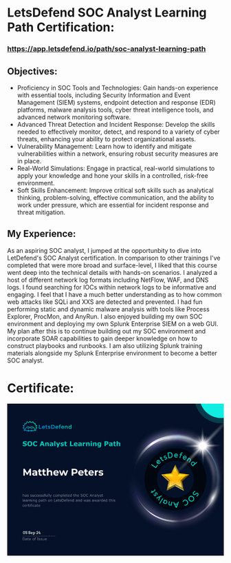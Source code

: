 # LetsDefend SOC Analyst Learning Path Certification:     
### https://app.letsdefend.io/path/soc-analyst-learning-path
## Objectives: 
- Proficiency in SOC Tools and Technologies: Gain hands-on experience with essential tools, including Security Information and Event Management (SIEM) systems, endpoint detection and response (EDR) platforms, malware analysis tools, cyber threat intelligence tools, and advanced network monitoring software.
- Advanced Threat Detection and Incident Response: Develop the skills needed to effectively monitor, detect, and respond to a variety of cyber threats, enhancing your ability to protect organizational assets.
- Vulnerability Management: Learn how to identify and mitigate vulnerabilities within a network, ensuring robust security measures are in place.
- Real-World Simulations: Engage in practical, real-world simulations to apply your knowledge and hone your skills in a controlled, risk-free environment.
- Soft Skills Enhancement: Improve critical soft skills such as analytical thinking, problem-solving, effective communication, and the ability to work under pressure, which are essential for incident response and threat mitigation.

## My Experience:

As an aspiring SOC analyst, I jumped at the opportunbity to dive into LetDefend's SOC Analyst certification. In comparison to other trainings I've completed that were more broad and surface-level, I liked that this course went deep into the technical details with hands-on scenarios. I analyzed a host of different network log formats including NetFlow, WAF, and DNS logs. I found searching for IOCs within network logs to be informative and engaging. I feel that I have a much better understanding as to how common web attacks like SQLi and XXS are detected and prevented. I had fun performing static and dynamic malware analysis with tools like Process Explorer, ProcMon, and AnyRun. I also enjoyed building my own SOC environment and deploying my own Splunk Enterprise SIEM on a web GUI. My plan after this is to continue building out my SOC environment and incorporate SOAR capabilities to gain deeper knowledge on how to construct playbooks and runbooks. I am also utilizing Splunk training materials alongside my Splunk Enterprise environment to become a better SOC analyst.





# Certificate:
![Capture](https://github.com/mattpeters1/Virtualized-SOC-Environment-with-SOAR-Capabilities/blob/main/SOC%20Path%20Cert.PNG)
 
